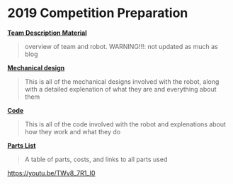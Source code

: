 # 2019 Competition Preparation

**[Team Description Material](2019-comp/TDM)**

> overview of team and robot. WARNING!!!: not updated as much as blog

**[Mechanical design](2019-comp/mechanical)**

>This is all of the mechanical designs involved with the robot, along with a detailed explenation of what they are and everything about them

**[Code](2019-comp/code)**

>This is all of the code involved with the robot and explenations about how they work and what they do

**[Parts List](2019-comp/parts_list)**

> A table of parts, costs, and links to all parts used


https://youtu.be/TWv8_7R1_I0

